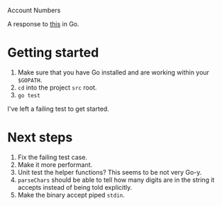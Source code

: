 Account Numbers

A response to [this](http://codingdojo.org/cgi-bin/index.pl?KataBankOCR) in Go.

# Getting started

1. Make sure that you have Go installed and are working within your `$GOPATH`.
1. `cd` into the project `src` root.
1. `go test`

I've left a failing test to get started.

# Next steps

1. Fix the failing test case.
1. Make it more performant.
1. Unit test the helper functions? This seems to be not very Go-y.
1. `parseChars` should be able to tell how many digits are in the string it accepts instead of being told explicitly.
1. Make the binary accept piped `stdin`.
